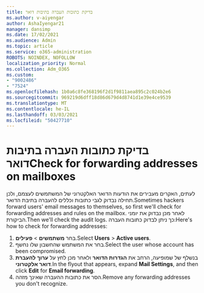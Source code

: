 ```yaml
---
title: בדיקת כתובות העברה בתיבות דואר
ms.author: v-aiyengar
author: AshaIyengar21
manager: dansimp
ms.date: 17/02/2021
ms.audience: Admin
ms.topic: article
ms.service: o365-administration
ROBOTS: NOINDEX, NOFOLLOW
localization_priority: Normal
ms.collection: Adm_O365
ms.custom:
- "9002486"
- "7524"
ms.openlocfilehash: 1b0a6c8fe368196f2d1f9811aea895c2c024b2e6
ms.sourcegitcommit: 969219d6dff18d86d679d4d8741d1e39e4ce9539
ms.translationtype: MT
ms.contentlocale: he-IL
ms.lasthandoff: 03/03/2021
ms.locfileid: "50427710"
---
```

# <a name="check-for-forwarding-addresses-on-mailboxes"></a><span data-ttu-id="32935-102">בדיקת כתובות העברה בתיבות דואר</span><span class="sxs-lookup"><span data-stu-id="32935-102">Check for forwarding addresses on mailboxes</span></span>

<span data-ttu-id="32935-103">לעתים, האקרים מעבירים את הודעות הדואר האלקטרוני של המשתמשים לעצמם, ולכן תחילה נבדוק לגבי כתובות וכללים להעברה בתיבת הדואר.</span><span class="sxs-lookup"><span data-stu-id="32935-103">Sometimes hackers forward users' email messages to themselves, so first we'll check for forwarding addresses and rules on the mailbox.</span></span> <span data-ttu-id="32935-104">לאחר מכן נבדוק את יומני הביקורת.</span><span class="sxs-lookup"><span data-stu-id="32935-104">Then we'll check the audit logs.</span></span> <span data-ttu-id="32935-105">כך ניתן לבדוק כתובות העברה:</span><span class="sxs-lookup"><span data-stu-id="32935-105">Here's how to check for forwarding addresses:</span></span>

1. <span data-ttu-id="32935-106">בחר **משתמשים**  >  **פעילים**.</span><span class="sxs-lookup"><span data-stu-id="32935-106">Select **Users** > **Active users**.</span></span>
1. <span data-ttu-id="32935-107">בחר את המשתמש שהחשבון שלו נחשף.</span><span class="sxs-lookup"><span data-stu-id="32935-107">Select the user whose account has been compromised.</span></span>
1. <span data-ttu-id="32935-108">בנשלף של שמופיעה, הרחב את **הגדרות הדואר** ולאחר מכן לחץ על **ערוך** **להעברת דואר אלקטרוני**.</span><span class="sxs-lookup"><span data-stu-id="32935-108">In the flyout that appears, expand **Mail Settings**, and then click **Edit** for **Email forwarding**.</span></span>
1. <span data-ttu-id="32935-109">הסר את כתובות ההעברה שאינך מזהה.</span><span class="sxs-lookup"><span data-stu-id="32935-109">Remove any forwarding addresses you don't recognize.</span></span>